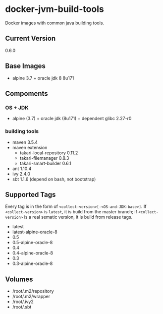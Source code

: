 # docker-jvm-build-tools
Docker images with common java building tools.

Current Version
--
0.6.0

Base Images
--

- alpine 3.7 + oracle jdk 8 8u171

Compoments
--

### OS + JDK
- alpine (3.7) + oracle jdk (8u171) + dependent glibc 2.27-r0

### building tools
- maven 3.5.4
- maven extension
  - takari-local-repository 0.11.2
  - takari-filemanager 0.8.3
  - takari-smart-builder 0.6.1
- ant 1.10.4
- ivy 2.4.0
- sbt 1.1.6 (depend on bash, not bootstrap)

Supported Tags
--

Every tag is in the form of  `<collect-version>[-<OS-and-JDK-base>]`. If `<collect-version>` is `latest`,
it is build from the master branch; if `<collect-version>` is a real sematic version,
it is build from release tags.

- latest
- latest-alpine-oracle-8
- 0.5
- 0.5-alpine-oracle-8
- 0.4
- 0.4-alpine-oracle-8
- 0.3
- 0.3-alpine-oracle-8

Volumes
--

- /root/.m2/repository
- /root/.m2/wrapper
- /root/.ivy2
- /root/.sbt
